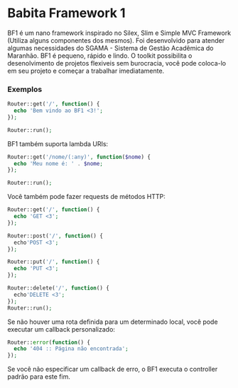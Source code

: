 # Babita Framework 1

BF1 é um nano framework inspirado no Silex, Slim e Simple MVC Framework (Utiliza alguns componentes dos mesmos). Foi desenvolvido para atender algumas necessidades do SGAMA - Sistema de Gestão Acadêmica do Maranhão. BF1 é pequeno, rápido e lindo. O toolkit possibilita o desenolvimento de projetos flexiveis sem burocracia, você pode coloca-lo em seu projeto e começar a trabalhar imediatamente.

### Exemplos

```PHP
Router::get('/', function() {
  echo 'Bem vindo ao BF1 <3!';
});

Router::run();
```

BF1 também suporta lambda URIs:

```PHP
Router::get('/nome/(:any)', function($nome) {
  echo 'Meu nome é: ' . $nome;
});

Router::run();
```

Você também pode fazer requests de métodos HTTP:

```PHP
Router::get('/', function() {
  echo 'GET <3';
});

Router::post('/', function() {
  echo'POST <3';
});

Router::put('/', function() {
  echo 'PUT <3';
});

Router::delete('/', function() {
  echo'DELETE <3';
});
Router::run();
```

Se não houver uma rota definida para um determinado local, você pode executar um callback personalizado:

```PHP
Router::error(function() {
  echo '404 :: Página não encontrada';
});
```

Se você não especificar um callback de erro, o BF1 executa o controller padrão para este fim.
